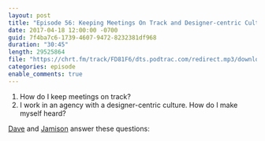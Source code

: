 ```yaml
---
layout: post
title: "Episode 56: Keeping Meetings On Track and Designer-centric Culture"
date: 2017-04-18 12:00:00 -0700
guid: 7f4ba7c6-1739-4607-9472-8232381df968
duration: "30:45"
length: 29525864
file: "https://chrt.fm/track/FD81F6/dts.podtrac.com/redirect.mp3/download.softskills.audio/sse-056.mp3"
categories: episode
enable_comments: true
---
```


1. How do I keep meetings on track?
2. I work in an agency with a designer-centric culture. How do I make myself heard?

[Dave](https://twitter.com/djsmith42) and [Jamison](https://twitter.com/jamison_dance) answer these questions:

